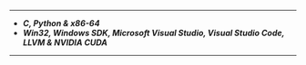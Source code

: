 -----------------          

- ___C, Python & x86-64___          
- ___Win32, Windows SDK, Microsoft Visual Studio, Visual Studio Code, LLVM & NVIDIA CUDA___       

-----------------
